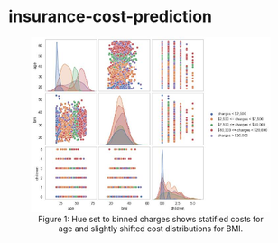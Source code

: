 # insurance-cost-prediction

<div align="center">
<figure>
<img src="output/eda/pairplot.jpg"><br/>
  <figcaption>Figure 1: Hue set to binned charges shows statified costs for age and slightly shifted cost distributions for BMI.</figcaption>
</figure>
<br/><br/>
</div>

